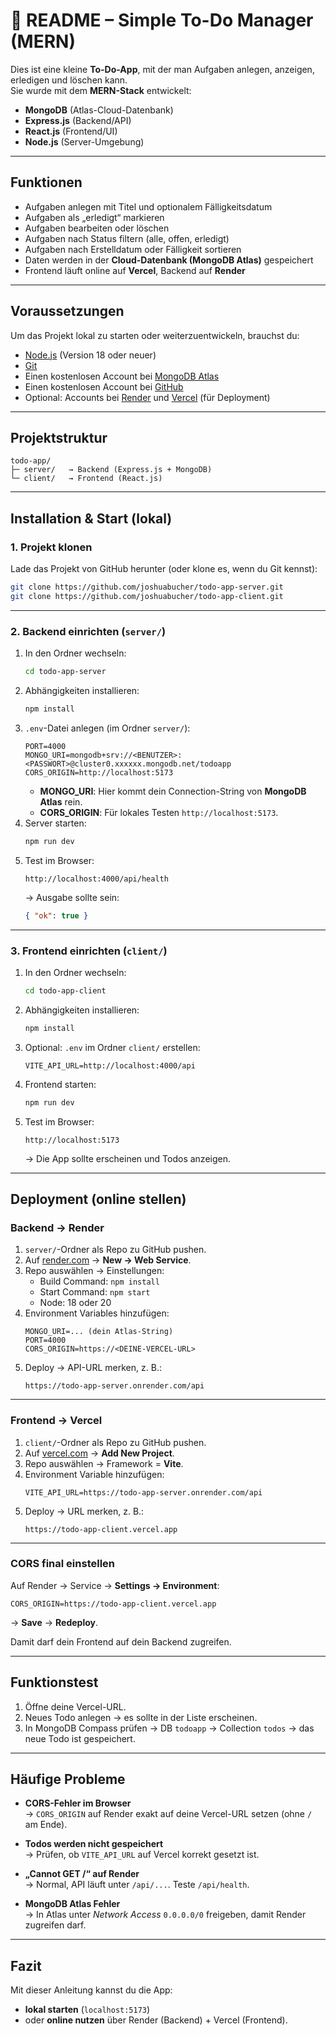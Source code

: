 # 📘 README – Simple To-Do Manager (MERN)

Dies ist eine kleine **To-Do-App**, mit der man Aufgaben anlegen, anzeigen, erledigen und löschen kann.  
Sie wurde mit dem **MERN-Stack** entwickelt:

- **MongoDB** (Atlas-Cloud-Datenbank)
- **Express.js** (Backend/API)
- **React.js** (Frontend/UI)
- **Node.js** (Server-Umgebung)

---

## Funktionen

- Aufgaben anlegen mit Titel und optionalem Fälligkeitsdatum
- Aufgaben als „erledigt“ markieren
- Aufgaben bearbeiten oder löschen
- Aufgaben nach Status filtern (alle, offen, erledigt)
- Aufgaben nach Erstelldatum oder Fälligkeit sortieren
- Daten werden in der **Cloud-Datenbank (MongoDB Atlas)** gespeichert
- Frontend läuft online auf **Vercel**, Backend auf **Render**

---

## Voraussetzungen

Um das Projekt lokal zu starten oder weiterzuentwickeln, brauchst du:

- [Node.js](https://nodejs.org/) (Version 18 oder neuer)
- [Git](https://git-scm.com/downloads)
- Einen kostenlosen Account bei [MongoDB Atlas](https://www.mongodb.com/atlas)
- Einen kostenlosen Account bei [GitHub](https://github.com/)
- Optional: Accounts bei [Render](https://render.com) und [Vercel](https://vercel.com) (für Deployment)

---

## Projektstruktur

```
todo-app/
├─ server/   → Backend (Express.js + MongoDB)
└─ client/   → Frontend (React.js)
```

---

## Installation & Start (lokal)

### 1. Projekt klonen

Lade das Projekt von GitHub herunter (oder klone es, wenn du Git kennst):

```bash
git clone https://github.com/joshuabucher/todo-app-server.git
git clone https://github.com/joshuabucher/todo-app-client.git
```

---

### 2. Backend einrichten (`server/`)

1. In den Ordner wechseln:
   ```bash
   cd todo-app-server
   ```
2. Abhängigkeiten installieren:
   ```bash
   npm install
   ```
3. `.env`-Datei anlegen (im Ordner `server/`):
   ```
   PORT=4000
   MONGO_URI=mongodb+srv://<BENUTZER>:<PASSWORT>@cluster0.xxxxxx.mongodb.net/todoapp
   CORS_ORIGIN=http://localhost:5173
   ```
   - **MONGO_URI**: Hier kommt dein Connection-String von **MongoDB Atlas** rein.
   - **CORS_ORIGIN**: Für lokales Testen `http://localhost:5173`.
4. Server starten:
   ```bash
   npm run dev
   ```
5. Test im Browser:
   ```
   http://localhost:4000/api/health
   ```
   → Ausgabe sollte sein:
   ```json
   { "ok": true }
   ```

---

### 3. Frontend einrichten (`client/`)

1. In den Ordner wechseln:
   ```bash
   cd todo-app-client
   ```
2. Abhängigkeiten installieren:
   ```bash
   npm install
   ```
3. Optional: `.env` im Ordner `client/` erstellen:
   ```
   VITE_API_URL=http://localhost:4000/api
   ```
4. Frontend starten:
   ```bash
   npm run dev
   ```
5. Test im Browser:
   ```
   http://localhost:5173
   ```
   → Die App sollte erscheinen und Todos anzeigen.

---

## Deployment (online stellen)

### Backend → Render

1. `server/`-Ordner als Repo zu GitHub pushen.
2. Auf [render.com](https://render.com) → **New → Web Service**.
3. Repo auswählen → Einstellungen:
   - Build Command: `npm install`
   - Start Command: `npm start`
   - Node: 18 oder 20
4. Environment Variables hinzufügen:
   ```
   MONGO_URI=... (dein Atlas-String)
   PORT=4000
   CORS_ORIGIN=https://<DEINE-VERCEL-URL>
   ```
5. Deploy → API-URL merken, z. B.:
   ```
   https://todo-app-server.onrender.com/api
   ```

---

### Frontend → Vercel

1. `client/`-Ordner als Repo zu GitHub pushen.
2. Auf [vercel.com](https://vercel.com) → **Add New Project**.
3. Repo auswählen → Framework = **Vite**.
4. Environment Variable hinzufügen:
   ```
   VITE_API_URL=https://todo-app-server.onrender.com/api
   ```
5. Deploy → URL merken, z. B.:
   ```
   https://todo-app-client.vercel.app
   ```

---

### CORS final einstellen

Auf Render → Service → **Settings → Environment**:

```
CORS_ORIGIN=https://todo-app-client.vercel.app
```

→ **Save** → **Redeploy**.

Damit darf dein Frontend auf dein Backend zugreifen.

---

## Funktionstest

1. Öffne deine Vercel-URL.
2. Neues Todo anlegen → es sollte in der Liste erscheinen.
3. In MongoDB Compass prüfen → DB `todoapp` → Collection `todos` → das neue Todo ist gespeichert.

---

## Häufige Probleme

- **CORS-Fehler im Browser**  
  → `CORS_ORIGIN` auf Render exakt auf deine Vercel-URL setzen (ohne `/` am Ende).

- **Todos werden nicht gespeichert**  
  → Prüfen, ob `VITE_API_URL` auf Vercel korrekt gesetzt ist.

- **„Cannot GET /“ auf Render**  
  → Normal, API läuft unter `/api/...`. Teste `/api/health`.

- **MongoDB Atlas Fehler**  
  → In Atlas unter _Network Access_ `0.0.0.0/0` freigeben, damit Render zugreifen darf.

---

## Fazit

Mit dieser Anleitung kannst du die App:

- **lokal starten** (`localhost:5173`)
- oder **online nutzen** über Render (Backend) + Vercel (Frontend).
